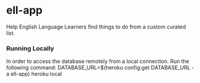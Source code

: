 # ell-app
Help English Language Learners find things to do from a custom curated list. 

### Running Locally
In order to access the database remotely from a local connection. Run the following command:
	DATABASE_URL=$(heroku config:get DATABASE_URL -a ell-app) heroku local
